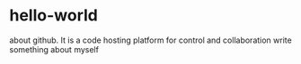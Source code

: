 # hello-world
about github. It is a code hosting platform for control and collaboration
write something about myself
